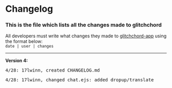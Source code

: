 # Changelog
### This is the file which lists all the changes made to glitchchord
All developers must write what changes they made to [glitchchord-app](https://glitchchord-app.glitch.me) using the format below:
<br>
<code>date | user | changes</code>

__________________________________

**Version 4:**
<pre>4/28: 17lwinn, created CHANGELOG.md</pre>
<pre>4/28: 17lwinn, changed chat.ejs: added dropup/translate</pre>
